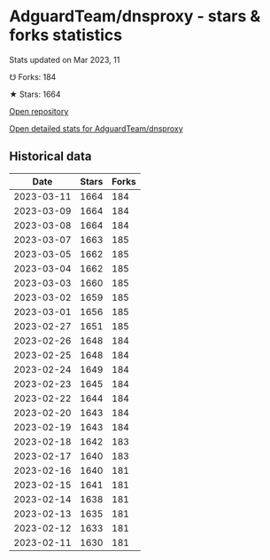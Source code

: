# AdguardTeam/dnsproxy - stars & forks statistics

Stats updated on Mar 2023, 11

☋ Forks: 184

★ Stars: 1664

[Open repository](https://github.com/AdguardTeam/dnsproxy)

[Open detailed stats for AdguardTeam/dnsproxy](https://reviewgithub.com/rep/AdguardTeam/dnsproxy)

## Historical data
| Date | Stars | Forks |
|------|-------|-------|
| 2023-03-11 | 1664 | 184 | 
| 2023-03-09 | 1664 | 184 | 
| 2023-03-08 | 1664 | 184 | 
| 2023-03-07 | 1663 | 185 | 
| 2023-03-05 | 1662 | 185 | 
| 2023-03-04 | 1662 | 185 | 
| 2023-03-03 | 1660 | 185 | 
| 2023-03-02 | 1659 | 185 | 
| 2023-03-01 | 1656 | 185 | 
| 2023-02-27 | 1651 | 185 | 
| 2023-02-26 | 1648 | 184 | 
| 2023-02-25 | 1648 | 184 | 
| 2023-02-24 | 1649 | 184 | 
| 2023-02-23 | 1645 | 184 | 
| 2023-02-22 | 1644 | 184 | 
| 2023-02-20 | 1643 | 184 | 
| 2023-02-19 | 1643 | 184 | 
| 2023-02-18 | 1642 | 183 | 
| 2023-02-17 | 1640 | 183 | 
| 2023-02-16 | 1640 | 181 | 
| 2023-02-15 | 1641 | 181 | 
| 2023-02-14 | 1638 | 181 | 
| 2023-02-13 | 1635 | 181 | 
| 2023-02-12 | 1633 | 181 | 
| 2023-02-11 | 1630 | 181 | 

